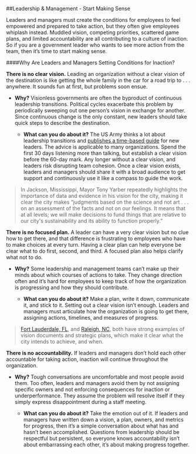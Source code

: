 ##Leadership & Management - Start Making Sense

Leaders and managers must create the conditions for employees to feel empowered and prepared to take action, but they often give employees whiplash instead. Muddled vision, competing priorities, scattered game plans, and limited accountability are all contributing to a culture of inaction. So if you are a government leader who wants to see more action from the team, then it’s time to start making sense.

####Why Are Leaders and Managers Setting Conditions for Inaction?

**There is no clear vision.** Leading an organization without a clear vision of the destination is like getting the whole family in the car for a road trip to . . . anywhere. It sounds fun at first, but problems soon ensue.

* **Why?** Visionless governments are often the byproduct of continuous leadership transitions. Political cycles exacerbate this problem by periodically sweeping out one person’s vision in exchange for another. Since continuous change is the only constant, new leaders should take quick steps to describe the destination.

  * **What can you do about it?** The US Army thinks a lot about leadership transitions and [publishes a time-based guide](http://www.au.af.mil/au/awc/awcgate/army/leadership_transition.pdf) for new leaders. The advice is applicable to many organizations. Spend the first 30 days listening more than talking, but establish a clear vision before the 60-day mark. Any longer without a clear vision, and leaders risk disrupting team cohesion. Once a clear vision exists, leaders and managers should share it with a broad audience to get support and continuously use it like a compass to guide the work.

>In Jackson, Mississippi, Mayor Tony Yarber repeatedly highlights the importance of data and evidence in his vision for the city, making it clear the city makes “judgments based on the science and not art . . . on an assessment of the facts and not on our feelings. It means that at all levels; we will make decisions to fund things that are relative to our city's sustainability and its ability to function properly.”

**There is no focused plan.** A leader can have a very clear vision but no clue how to get there, and that difference is frustrating to employees who have to make choices at every turn. Having a clear plan can help everyone be clear what to do first, second, and third. A focused plan also helps clarify what not to do.

* **Why?** Some leadership and management teams can’t make up their minds about which courses of actions to take. They change direction often and it’s hard for employees to keep track of how the organization is progressing and how they should contribute.

  * **What can you do about it?** Make a plan, write it down, communicate it, and stick to it. Setting out a clear vision isn’t enough. Leaders and managers must articulate how the organization is going to get there, assigning actions, timelines, and measures of progress.

>[Fort Lauderdale, FL](http://www.fortlauderdale.gov/home/showdocument?id=4202), and [Raleigh, NC](https://www.raleighnc.gov/government/content/BudgetManagement/Articles/StrategicPlan.html), both have strong examples of vision documents and strategic plans, which make it clear what the city intends to achieve, and when.

**There is no accountability.** If leaders and managers don’t hold each other accountable for taking action, inaction will continue throughout the organization.

* **Why?** Tough conversations are uncomfortable and most people avoid them. Too often, leaders and managers avoid them by not assigning specific owners and not enforcing consequences for inaction or underperformance. They assume the problem will resolve itself if they simply express disappointment during a staff meeting.

  * **What can you do about it?** Take the emotion out of it. If leaders and managers have written down a vision, a plan, owners, and metrics for progress, then it’s a simple conversation about what has and hasn’t been accomplished. Questions from leadership should be respectful but persistent, so everyone knows accountability isn’t about embarrassing each other, it’s about making progress together.
